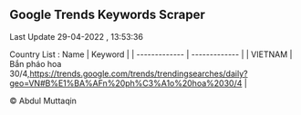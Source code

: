 

## Google Trends Keywords Scraper 
 
Last Update 29-04-2022 , 13:53:36

Country List :
 Name  | Keyword |
| ------------- | ------------- |
| VIETNAM | Bắn pháo hoa 30/4,https://trends.google.com/trends/trendingsearches/daily?geo=VN#B%E1%BA%AFn%20ph%C3%A1o%20hoa%2030/4 |



© Abdul Muttaqin 
